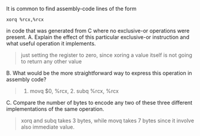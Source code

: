 It is common to find assembly-code lines of the form

```
xorq %rcx,%rcx
```

in code that was generated from C where no exclusive-or operations were
present.
A. Explain the effect of this particular exclusive-or instruction and what useful
operation it implements.
> just setting the register to zero, since xoring a value itself is not going to return any other value

B. What would be the more straightforward way to express this operation in
assembly code?
> 1. movq $0, %rcx, 2. subq %rcx, %rcx

C. Compare the number of bytes to encode any two of these three different
implementations of the same operation.
> xorq and subq takes 3 bytes, while movq takes 7 bytes since it involve also immediate value.